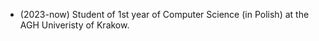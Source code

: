 - (2023-now) Student of 1st year of Computer Science (in Polish) at the AGH Univeristy of Krakow.

<!---
dzikimlecz/dzikimlecz is a ✨ special ✨ repository because its `README.md` (this file) appears on your GitHub profile.
You can click the Preview link to take a look at your changes.
--->
